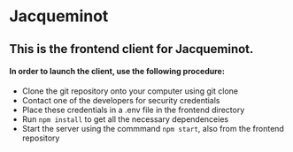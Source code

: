 # Jacqueminot

## This is the frontend client for Jacqueminot.

#### In order to launch the client, use the following procedure:
- Clone the git repository onto your computer using git clone
- Contact one of the developers for security credentials
- Place these credentials in a .env file in the frontend directory
- Run `npm install` to get all the necessary dependenceies
- Start the server using the commmand `npm start`, also from the frontend repository
